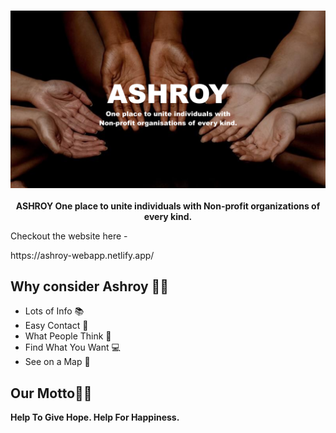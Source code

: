 <br />
<p align="center">
    <img src="/profile/ashroy-banner.png" alt="Ashroy Banner">
    <br />
    <br />
    <b>ASHROY One place to unite individuals with Non-profit organizations of every kind.
</b>
</p>

<p>Checkout the website here - </p> https://ashroy-webapp.netlify.app/

<h2>Why consider Ashroy 🧑‍🎓</h2>

<ul>
    <li>Lots of Info  📚 </li>
    <li>Easy Contact  📝</li>
    <li>What People Think 🧠</li>
    <li>Find What You Want  💻</li>
    <li>See on a Map 📌</li>
</ul>

<h2>Our Motto🧑‍🎓</h2>

<b>Help To Give Hope. Help For Happiness.</b>
